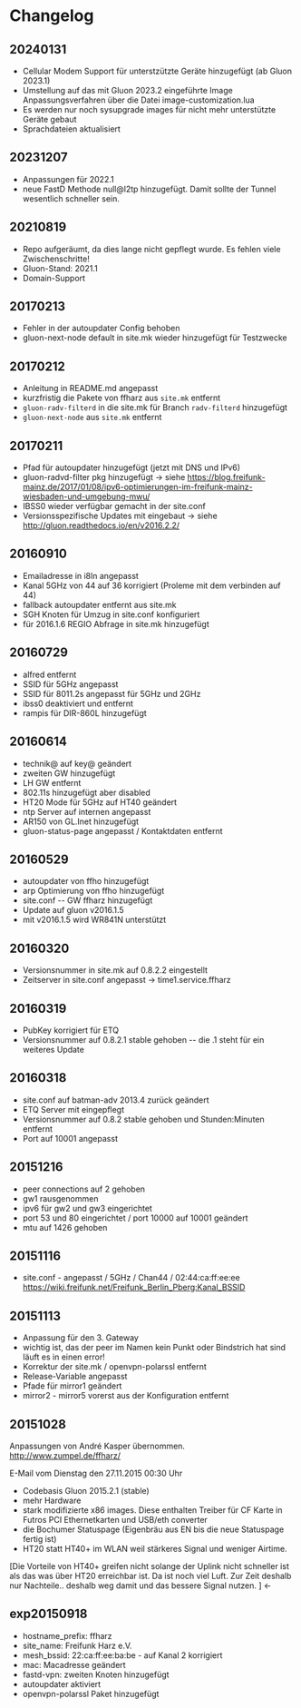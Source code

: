 # Changelog

## 20240131

- Cellular Modem Support für unterstzützte Geräte hinzugefügt (ab Gluon 2023.1)
- Umstellung auf das mit Gluon 2023.2 eingeführte Image Anpassungsverfahren über die Datei image-customization.lua
- Es werden nur noch sysupgrade images für nicht mehr unterstützte Geräte gebaut
- Sprachdateien aktualisiert

## 20231207

- Anpassungen für 2022.1
- neue FastD Methode null@l2tp hinzugefügt. Damit sollte der Tunnel wesentlich schneller sein.

## 20210819

- Repo aufgeräumt, da dies lange nicht gepflegt wurde. Es fehlen viele Zwischenschritte!
- Gluon-Stand: 2021.1
- Domain-Support

## 20170213

- Fehler in der autoupdater Config behoben
- gluon-next-node default in site.mk wieder hinzugefügt für Testzwecke

## 20170212

- Anleitung in README.md angepasst
- kurzfristig die Pakete von ffharz aus `site.mk` entfernt
- `gluon-radv-filterd` in die site.mk für Branch `radv-filterd` hinzugefügt
- `gluon-next-node` aus `site.mk` entfernt

## 20170211

- Pfad für autoupdater hinzugefügt (jetzt mit DNS und IPv6)
- gluon-radvd-filter pkg hinzugefügt -> siehe <https://blog.freifunk-mainz.de/2017/01/08/ipv6-optimierungen-im-freifunk-mainz-wiesbaden-und-umgebung-mwu/>
- IBSS0 wieder verfügbar gemacht in der site.conf
- Versionsspezifische Updates mit eingebaut -> siehe <http://gluon.readthedocs.io/en/v2016.2.2/>

## 20160910

- Emailadresse in i8ln angepasst
- Kanal 5GHz von 44 auf 36 korrigiert (Proleme mit dem verbinden auf 44)
- fallback autoupdater entfernt aus site.mk
- SGH Knoten für Umzug in site.conf konfiguriert
- für 2016.1.6 REGIO Abfrage in site.mk hinzugefügt

## 20160729

- alfred entfernt
- SSID für 5GHz angepasst
- SSID für 8011.2s angepasst für 5GHz und 2GHz
- ibss0 deaktiviert und entfernt
- rampis für DIR-860L hinzugefügt

## 20160614

- technik@ auf key@ geändert
- zweiten GW hinzugefügt
- LH GW entfernt
- 802.11s hinzugefügt aber disabled
- HT20 Mode für 5GHz auf HT40 geändert
- ntp Server auf internen angepasst
- AR150 von GL.Inet hinzugefügt
- gluon-status-page angepasst / Kontaktdaten entfernt

## 20160529

- autoupdater von ffho hinzugefügt
- arp Optimierung von ffho hinzugefügt
- site.conf -- GW ffharz hinzugefügt
- Update auf gluon v2016.1.5
- mit v2016.1.5 wird WR841N unterstützt

## 20160320

- Versionsnummer in site.mk auf 0.8.2.2 eingestellt
- Zeitserver in site.conf angepasst -> time1.service.ffharz

## 20160319

- PubKey korrigiert für ETQ
- Versionsnummer auf 0.8.2.1 stable gehoben
-- die .1 steht für ein weiteres Update

## 20160318

- site.conf auf batman-adv 2013.4 zurück geändert
- ETQ Server mit eingepflegt
- Versionsnummer auf 0.8.2 stable gehoben und Stunden:Minuten entfernt
- Port auf 10001 angepasst

## 20151216

- peer connections auf 2 gehoben
- gw1 rausgenommen
- ipv6 für gw2 und gw3 eingerichtet
- port 53 und 80 eingerichtet / port 10000 auf 10001 geändert
- mtu auf 1426 gehoben

## 20151116

- site.conf - angepasst / 5GHz / Chan44 / 02:44:ca:ff:ee:ee
<https://wiki.freifunk.net/Freifunk_Berlin_Pberg:Kanal_BSSID>

## 20151113

- Anpassung für den 3. Gateway
- wichtig ist, das der peer im Namen kein Punkt oder Bindstrich hat sind läuft es in einen error!
- Korrektur der site.mk / openvpn-polarssl entfernt
- Release-Variable angepasst
- Pfade für mirror1 geändert
- mirror2 - mirror5 vorerst aus der Konfiguration entfernt

## 20151028

Anpassungen von André Kasper übernommen.
<http://www.zumpel.de/ffharz/>

E-Mail vom Dienstag den 27.11.2015 00:30 Uhr

- Codebasis Gluon 2015.2.1 (stable)
- mehr Hardware
- stark modifizierte x86 images. Diese enthalten Treiber für CF Karte in
Futros PCI Ethernetkarten und USB/eth converter
- die Bochumer Statuspage (Eigenbräu aus EN bis die neue Statuspage
fertig ist)
- HT20 statt HT40+ im WLAN weil stärkeres Signal und weniger Airtime.

[Die Vorteile von HT40+ greifen nicht solange der Uplink nicht schneller
ist als das was über HT20 erreichbar ist. Da ist noch viel Luft. Zur
Zeit deshalb nur Nachteile.. deshalb weg damit und das bessere Signal
nutzen. ]
<-

## exp20150918

- hostname_prefix: ffharz
- site_name: Freifunk Harz e.V.
- mesh_bssid: 22:ca:ff:ee:ba:be - auf Kanal 2 korrigiert
- mac: Macadresse geändert
- fastd-vpn: zweiten Knoten hinzugefügt
- autoupdater aktiviert
- openvpn-polarssl Paket hinzugefügt
